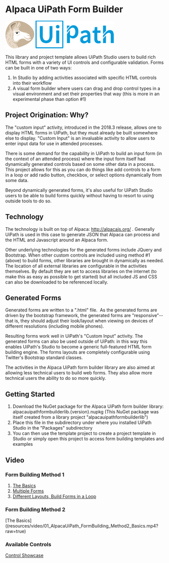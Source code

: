 # Alpaca UiPath Form Builder

![Alpaca UiPath Form Builder](resources/logo/alpacaUiPath_logo.png)

This library and project template allows UiPath Studio users to build rich HTML forms with a variety of UI controls and configurable validation.  Forms can be built in one of two ways:

1.  In Studio by adding activities associated with specific HTML controls into their workflow
2.  A visual form builder where users can drag and drop control types in a visual environment and set their properties that way (this is more in an experimental phase than option #1)

## Project Origination:  Why?
The "custom input" activity, introduced in the 2018.3 release, allows one to display HTML forms in UiPath, but they must already be built somewhere else to display.  "Custom Input" is an invaluable activity to allow users to enter input data for use in attended processes.

There is some demand for the capability in UiPath to build an input form (in the context of an attended process) where the input form itself had dynamically generated controls based on some other data in a process.  This project allows for this as you can do things like add controls to a form in a loop or add radio button, checkbox, or select options dynamically from some data.

Beyond dynamically generated forms, it's also useful for UiPath Studio users to be able to build forms quickly without having to resort to using outside tools to do so.

## Technology
The technology is built on top of Alpaca:  http://alpacajs.org/ .   Generally UiPath is used in this case to generate JSON that Alpaca can process and the HTML and Javascript around an Alpaca form.

Other underlying technologies for the generated forms include JQuery and Bootstrap.  When other custom controls are included using method #1 (above) to build forms, other libraries are brought in dynamically as needed.  The location of all external libraries are configurable in the activities themselves.  By default they are set to access libraries on the internet (to make this as easy as possible to get started) but all included JS and CSS can also be downloaded to be referenced locally.

## Generated Forms
Generated forms are written to a ".html" file.  As the generated forms are driven by the bootstrap framework, the generated forms are "responsive"-- that is, they should adjust their look/layout when viewing on devices of different resolutions (including mobile phones).

Resulting forms work well in UiPath's "Custom Input" activity.  The generated forms can also be used outside of UiPath:  in this way this enables UiPath's Studio to become a generic full-featured HTML form building engine.  The forms layouts are completely configurable using Twitter's Bootstrap standard classes.

The activities in the Alpaca UiPath form builder library are also aimed at allowing less technical users to build web forms.  They also allow more technical users the ability to do so more quickly.

## Getting Started
1. Download the NuGet package for the Alpaca UiPath form builder library:  alpacauipathformbuilderlib.{version}.nupkg (This NuGet package was itself created from a library project "alpacauipathformbuilderlib")
2. Place this file in the subdirectory under where you installed UiPath Studio in the "Packages" subdirectory
3. You can then use the template project to create a project template in Studio or simply open this project to access form building templates and examples

## Video
### Form Building Method 1
1.  [The Basics](resources/video/01_AlpacaUiPath_FormBuilding_Method1_Basics.mp4?raw=true)
2.  [Multiple Forms](resources/video/02_AlpacaUiPath_FormBuilding_Method1_MultipleForms.mp4?raw=true)
3.  [Different Layouts, Build Forms in a Loop](resources/video/03_AlpacaUiPath_FormBuilding_Method1_LayoutsAndGeneration.mp4?raw=true)

### Form Building Method 2
[The Basics]((resources/video/01_AlpacaUiPath_FormBuilding_Method2_Basics.mp4?raw=true)

### Available Controls
[Control Showcase](resources/video/04_AlpacaUiPath_FormBuilding_ControlTypes.mp4?raw=true)